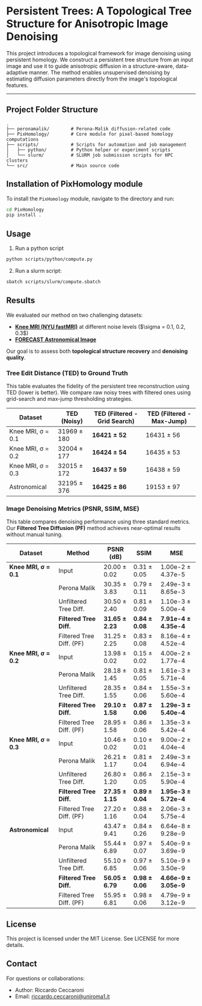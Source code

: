 # Persistent Trees: A Topological Tree Structure for Anisotropic Image Denoising
This project introduces a topological framework for image denoising using persistent homology. We construct a persistent tree structure from an input image and use it to guide anisotropic diffusion in a structure-aware, data-adaptive manner. The method enables unsupervised denoising by estimating diffusion parameters directly from the image's topological features.

---
## Project Folder Structure

```
.
├── peronamalik/        # Perona-Malik diffusion-related code
├── PixHomology/        # Core module for pixel-based homology computations
├── scripts/            # Scripts for automation and job management
│   ├── python/         # Python helper or experiment scripts
│   └── slurm/          # SLURM job submission scripts for HPC clusters
└── src/                # Main source code
```

## Installation of PixHomology module

To install the `PixHomology` module, navigate to the directory and run:

```bash
cd PixHomology
pip install .
```

## Usage

1. Run a python script

```bash
python scripts/python/compute.py
```

2. Run a slurm script:
```bash
sbatch scripts/slurm/compute.sbatch
```

## Results

We evaluated our method on two challenging datasets:

* **[Knee MRI (NYU fastMRI)](https://fastmri.med.nyu.edu/)** at different noise levels (\$\sigma = 0.1, 0.2, 0.3\$)
* **[FORECAST Astronomical Image](https://www.astrodeep.eu/forecast/)**

Our goal is to assess both **topological structure recovery** and **denoising quality**.

### Tree Edit Distance (TED) to Ground Truth

This table evaluates the fidelity of the persistent tree reconstruction using TED (lower is better). We compare raw noisy trees with filtered ones using grid-search and max-jump thresholding strategies.

| **Dataset**       | **TED (Noisy)** | **TED (Filtered - Grid Search)** | **TED (Filtered - Max-Jump)** |
| ----------------- | --------------- | -------------------------------- | ----------------------------- |
| Knee MRI, σ = 0.1 | 31969 ± 180     | **16421 ± 52**                   | 16431 ± 56                    |
| Knee MRI, σ = 0.2 | 32004 ± 177     | **16424 ± 54**                   | 16435 ± 53                    |
| Knee MRI, σ = 0.3 | 32015 ± 172     | **16437 ± 59**                   | 16438 ± 59                    |
| Astronomical      | 32195 ± 376     | **16425 ± 86**                   | 19153 ± 97                    |


### Image Denoising Metrics (PSNR, SSIM, MSE)

This table compares denoising performance using three standard metrics. Our **Filtered Tree Diffusion (PF)** method achieves near-optimal results without manual tuning.

| **Dataset**           | **Method**               | **PSNR (dB)**    | **SSIM**        | **MSE**               |
| --------------------- | ------------------------ | ---------------- | --------------- | --------------------- |
| **Knee MRI, σ = 0.1** | Input                    | 20.00 ± 0.02     | 0.31 ± 0.05     | 1.00e-2 ± 4.37e-5     |
|                       | Perona Malik             | 30.35 ± 3.83     | 0.79 ± 0.11     | 2.49e-3 ± 8.65e-3     |
|                       | Unfiltered Tree Diff.    | 30.50 ± 2.40     | 0.81 ± 0.09     | 1.10e-3 ± 5.00e-4     |
|                       | **Filtered Tree Diff.**  | **31.65 ± 2.23** | **0.84 ± 0.08** | **7.91e-4 ± 4.35e-4** |
|                       | Filtered Tree Diff. (PF) | 31.25 ± 2.25     | 0.83 ± 0.08     | 8.16e-4 ± 4.52e-4     |
| **Knee MRI, σ = 0.2** | Input                    | 13.98 ± 0.02     | 0.15 ± 0.02     | 4.00e-2 ± 1.77e-4     |
|                       | Perona Malik             | 28.18 ± 1.45     | 0.81 ± 0.05     | 1.61e-3 ± 5.71e-4     |
|                       | Unfiltered Tree Diff.    | 28.35 ± 1.55     | 0.84 ± 0.06     | 1.55e-3 ± 5.60e-4     |
|                       | **Filtered Tree Diff.**  | **29.10 ± 1.58** | **0.87 ± 0.06** | **1.29e-3 ± 5.40e-4** |
|                       | Filtered Tree Diff. (PF) | 28.95 ± 1.58     | 0.86 ± 0.06     | 1.35e-3 ± 5.42e-4     |
| **Knee MRI, σ = 0.3** | Input                    | 10.46 ± 0.02     | 0.10 ± 0.01     | 9.00e-2 ± 4.04e-4     |
|                       | Perona Malik             | 26.21 ± 1.17     | 0.81 ± 0.04     | 2.49e-3 ± 6.94e-4     |
|                       | Unfiltered Tree Diff.    | 26.80 ± 1.20     | 0.86 ± 0.05     | 2.15e-3 ± 5.90e-4     |
|                       | **Filtered Tree Diff.**  | **27.35 ± 1.15** | **0.89 ± 0.04** | **1.95e-3 ± 5.72e-4** |
|                       | Filtered Tree Diff. (PF) | 27.20 ± 1.16     | 0.88 ± 0.04     | 2.06e-3 ± 5.75e-4     |
| **Astronomical**      | Input                    | 43.47 ± 9.41     | 0.84 ± 0.26     | 6.64e-8 ± 9.28e-9     |
|                       | Perona Malik             | 55.44 ± 6.89     | 0.97 ± 0.07     | 5.40e-9 ± 3.69e-9     |
|                       | Unfiltered Tree Diff.    | 55.10 ± 6.85     | 0.97 ± 0.06     | 5.10e-9 ± 3.50e-9     |
|                       | **Filtered Tree Diff.**  | **56.05 ± 6.79** | **0.98 ± 0.06** | **4.66e-9 ± 3.05e-9** |
|                       | Filtered Tree Diff. (PF) | 55.95 ± 6.81     | 0.98 ± 0.06     | 4.79e-9 ± 3.12e-9     |



## License

This project is licensed under the MIT License. See LICENSE for more details.


## Contact
For questions or collaborations:

- Author: Riccardo Ceccaroni
- Email: riccardo.ceccaroni@uniroma1.it

